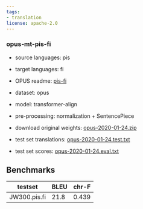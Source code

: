 ```yaml
---
tags:
- translation
license: apache-2.0
---
```


### opus-mt-pis-fi

* source languages: pis
* target languages: fi
*  OPUS readme: [pis-fi](https://github.com/Helsinki-NLP/OPUS-MT-train/blob/master/models/pis-fi/README.md)

*  dataset: opus
* model: transformer-align
* pre-processing: normalization + SentencePiece
* download original weights: [opus-2020-01-24.zip](https://object.pouta.csc.fi/OPUS-MT-models/pis-fi/opus-2020-01-24.zip)
* test set translations: [opus-2020-01-24.test.txt](https://object.pouta.csc.fi/OPUS-MT-models/pis-fi/opus-2020-01-24.test.txt)
* test set scores: [opus-2020-01-24.eval.txt](https://object.pouta.csc.fi/OPUS-MT-models/pis-fi/opus-2020-01-24.eval.txt)

## Benchmarks

| testset               | BLEU  | chr-F |
|-----------------------|-------|-------|
| JW300.pis.fi 	| 21.8 	| 0.439 |

